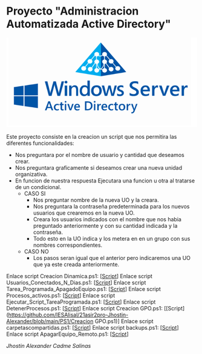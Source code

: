 # **Proyecto "Administracion Automatizada Active Directory"**
![Fail](https://github.com/IESAlisal/21asir2pro-Jhostin-Alexander/blob/main/PS1/ActiveDirectory.png "Carpeta Scripts")


Este proyecto consiste en la creacion un script
que nos permitira las diferentes funcionalidades:
* Nos preguntara por el nombre de usuario y cantidad que deseamos crear.
* Nos preguntara graficamente si deseamos crear una nueva unidad organizativa.
* En funcion de nuestra respuesta Ejecutara una funcion u otra al tratarse de un condicional.
    * CASO SI
        * Nos preguntar nombre de la nueva UO y la creara.
        * Nos preguntara la contraseña predeterminada para los nuevos usuarios que crearemos en la nueva UO.
        * Creara los usuarios indicados con el nombre que nos habia preguntado anteriormente y con su cantidad indicada y la contraseña.
        * Todo esto en la UO indica y los metera en en un grupo con sus nombres correspondientes.
    * CASO NO
        * Los pasos seran igual que el anterior pero indicaremos una UO que ya este creada anteriormente.


Enlace script Creacion Dinamica.ps1: [[Script](https://github.com/IESAlisal/21asir2pro-Jhostin-Alexander/blob/main/PS1/Cracion%20dinamica.ps1)]
Enlace script Usuarios_Conectados_N_Dias.ps1: [[Script](https://github.com/IESAlisal/21asir2pro-Jhostin-Alexander/blob/main/PS1/Usuarios_Conectados_N_Dias.ps1)]
Enlace script Tarea_Programada_ApagadoEquipo.ps1: [[Script](https://github.com/IESAlisal/21asir2pro-Jhostin-Alexander/blob/main/PS1/Tarea_Programada_ApagadoEquipo.ps1)]
Enlace script Procesos_activos.ps1: [[Script](https://github.com/IESAlisal/21asir2pro-Jhostin-Alexander/blob/main/PS1/Cracion%20dinamica.ps1)]
Enlace script Ejecutar_Script_TareaProgramada.ps1: [[Script](https://github.com/IESAlisal/21asir2pro-Jhostin-Alexander/blob/main/PS1/Ejecutar_Script_TareaProgramada.ps1)]
Enlace script DetenerProcesos.ps1: [[Script](https://github.com/IESAlisal/21asir2pro-Jhostin-Alexander/blob/main/PS1/DetenerProcesos.ps1)]
Enlace script Creacion GPO.ps1: [[Script](https://github.com/IESAlisal/21asir2pro-Jhostin-Alexander/blob/main/PS1/Creacion GPO.ps1)]
Enlace script carpetascompartidas.ps1: [[Script](https://github.com/IESAlisal/21asir2pro-Jhostin-Alexander/blob/main/PS1/carpetascompartidas.ps1)]
Enlace script backups.ps1: [[Script](https://github.com/IESAlisal/21asir2pro-Jhostin-Alexander/blob/main/PS1/backups.ps1)]
Enlace script ApagarEquipo_Remoto.ps1: [[Script](https://github.com/IESAlisal/21asir2pro-Jhostin-Alexander/blob/main/PS1/ApagarEquipo_Remoto.ps1)]



_Jhostin Alexander Cadme Salinas_
